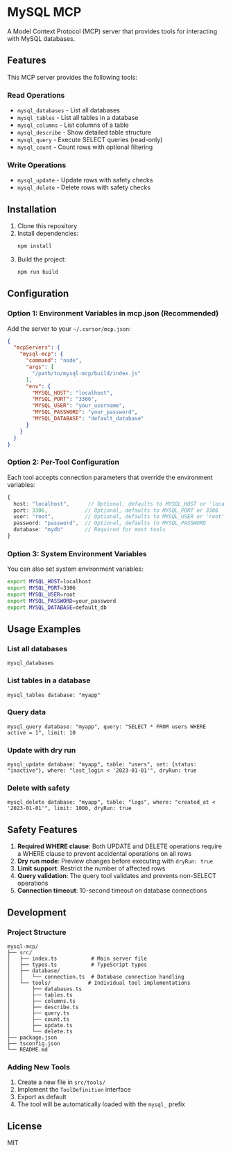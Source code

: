 # MySQL MCP

A Model Context Protocol (MCP) server that provides tools for interacting with MySQL databases.

## Features

This MCP server provides the following tools:

### Read Operations
- `mysql_databases` - List all databases
- `mysql_tables` - List all tables in a database
- `mysql_columns` - List columns of a table
- `mysql_describe` - Show detailed table structure
- `mysql_query` - Execute SELECT queries (read-only)
- `mysql_count` - Count rows with optional filtering

### Write Operations
- `mysql_update` - Update rows with safety checks
- `mysql_delete` - Delete rows with safety checks

## Installation

1. Clone this repository
2. Install dependencies:
   ```bash
   npm install
   ```
3. Build the project:
   ```bash
   npm run build
   ```

## Configuration

### Option 1: Environment Variables in mcp.json (Recommended)

Add the server to your `~/.cursor/mcp.json`:

```json
{
  "mcpServers": {
    "mysql-mcp": {
      "command": "node",
      "args": [
        "/path/to/mysql-mcp/build/index.js"
      ],
      "env": {
        "MYSQL_HOST": "localhost",
        "MYSQL_PORT": "3306",
        "MYSQL_USER": "your_username",
        "MYSQL_PASSWORD": "your_password",
        "MYSQL_DATABASE": "default_database"
      }
    }
  }
}
```

### Option 2: Per-Tool Configuration

Each tool accepts connection parameters that override the environment variables:

```typescript
{
  host: "localhost",      // Optional, defaults to MYSQL_HOST or 'localhost'
  port: 3306,            // Optional, defaults to MYSQL_PORT or 3306
  user: "root",          // Optional, defaults to MYSQL_USER or 'root'
  password: "password",  // Optional, defaults to MYSQL_PASSWORD
  database: "mydb"       // Required for most tools
}
```

### Option 3: System Environment Variables

You can also set system environment variables:

```bash
export MYSQL_HOST=localhost
export MYSQL_PORT=3306
export MYSQL_USER=root
export MYSQL_PASSWORD=your_password
export MYSQL_DATABASE=default_db
```

## Usage Examples

### List all databases
```
mysql_databases
```

### List tables in a database
```
mysql_tables database: "myapp"
```

### Query data
```
mysql_query database: "myapp", query: "SELECT * FROM users WHERE active = 1", limit: 10
```

### Update with dry run
```
mysql_update database: "myapp", table: "users", set: {status: "inactive"}, where: "last_login < '2023-01-01'", dryRun: true
```

### Delete with safety
```
mysql_delete database: "myapp", table: "logs", where: "created_at < '2023-01-01'", limit: 1000, dryRun: true
```

## Safety Features

1. **Required WHERE clause**: Both UPDATE and DELETE operations require a WHERE clause to prevent accidental operations on all rows
2. **Dry run mode**: Preview changes before executing with `dryRun: true`
3. **Limit support**: Restrict the number of affected rows
4. **Query validation**: The query tool validates and prevents non-SELECT operations
5. **Connection timeout**: 10-second timeout on database connections

## Development

### Project Structure
```
mysql-mcp/
├── src/
│   ├── index.ts           # Main server file
│   ├── types.ts           # TypeScript types
│   ├── database/
│   │   └── connection.ts  # Database connection handling
│   └── tools/            # Individual tool implementations
│       ├── databases.ts
│       ├── tables.ts
│       ├── columns.ts
│       ├── describe.ts
│       ├── query.ts
│       ├── count.ts
│       ├── update.ts
│       └── delete.ts
├── package.json
├── tsconfig.json
└── README.md
```

### Adding New Tools

1. Create a new file in `src/tools/`
2. Implement the `ToolDefinition` interface
3. Export as default
4. The tool will be automatically loaded with the `mysql_` prefix

## License

MIT